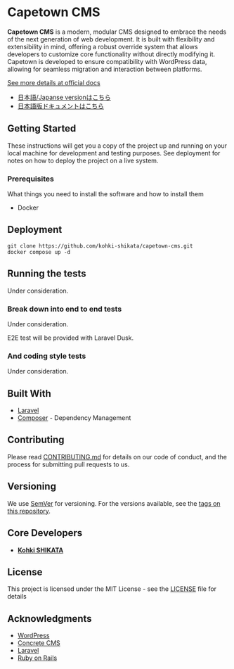 # Capetown CMS

**Capetown CMS** is a modern, modular CMS designed to embrace the needs of the next generation of web development. It is built with flexibility and extensibility in mind, offering a robust override system that allows developers to customize core functionality without directly modifying it. Capetown is developed to ensure compatibility with WordPress data, allowing for seamless migration and interaction between platforms.

[See more details at official docs](./docs/en/index.md)

- [日本語/Japanse versionはこちら](./README-ja.md)
- [日本語版ドキュメントはこちら](./docs/ja/index.md)

## Getting Started

These instructions will get you a copy of the project up and running on your local machine for development and testing purposes. See deployment for notes on how to deploy the project on a live system.

### Prerequisites

What things you need to install the software and how to install them

- Docker

## Deployment

```shell
git clone https://github.com/kohki-shikata/capetown-cms.git
docker compose up -d
```

## Running the tests

Under consideration.

### Break down into end to end tests

Under consideration.

E2E test will be provided with Laravel Dusk.

### And coding style tests

Under consideration.

## Built With

* [Laravel](https://laravel.com/)
* [Composer](https://getcomposer.org/) - Dependency Management

## Contributing

Please read [CONTRIBUTING.md](./docs/en/CONTRIBUTING.md) for details on our code of conduct, and the process for submitting pull requests to us.

## Versioning

We use [SemVer](http://semver.org/) for versioning. For the versions available, see the [tags on this repository](https://github.com/kohki-shikata/captown-cms/tags). 

## Core Developers

* **[Kohki SHIKATA](https://github.com/kohki-shikata)** 

## License

This project is licensed under the MIT License - see the [LICENSE](./LICENSE) file for details

## Acknowledgments

* [WordPress](https://wordpress.org/)
* [Concrete CMS](https://www.concretecms.org/)
* [Laravel](https://laravel.com/)
* [Ruby on Rails](https://rubyonrails.org/)

